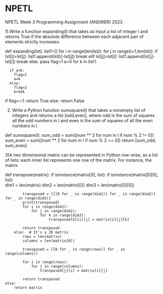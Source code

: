 # NPETL
NPETL Week 3 Programming Assignment (ANSWER) 2023


1).Write a function expanding(l) that takes as input a list of integer l and returns True if the absolute difference between each adjacent pair of elements strictly increases.


def expanding(lst):
    list1=[]
    for i in range(len(lst)):
       for j in range(i+1,len(lst)):
         if lst[i]>lst[j]:
            list1.append(lst[i]-lst[j])
            break
         elif lst[j]>lst[i]:
            list1.append(lst[j]-lst[i])
            break
         else:
            pass
   flag=1
   a=0
   for k in list1:

      if a<k:
        flag=1
        a=k
      else:
        flag=2
        break

   if flag==1:
      return True
   else:
      return False

2) Write a Python function sumsquare(l) that takes a nonempty list of integers and returns a list [odd,even], where odd is the sum of squares all the odd numbers in l and even is the sum of squares of all the even numbers in l.


def sumsquare(l):
    sum_odd = sum([num ** 2 for num in l if num % 2 != 0])
    sum_even = sum([num ** 2 for num in l if num % 2 == 0])
    return [sum_odd, sum_even]


    
3)A two dimensional matrix can be represented in Python row-wise, as a list of lists: each inner list represents one row of the matrix. For instance, the matrix



def transpose(matrix):
    if isinstance(matrix[0], list): 
        if isinstance(matrix[0][0], list):  
            dim1 = len(matrix)
            dim2 = len(matrix[0])
            dim3 = len(matrix[0][0])

            transposed = [[[0 for _ in range(dim1)] for _ in range(dim2)] for _ in range(dim3)]
            print(transposed)
            for i in range(dim1):
                for j in range(dim2):
                    for k in range(dim3):
                        transposed[k][i][j] = matrix[i][j][k]

            return transposed
        else:  # It's a 2D matrix
            rows = len(matrix)
            columns = len(matrix[0])

            transposed = [[0 for _ in range(rows)] for _ in range(columns)]
            
            for i in range(rows):
                for j in range(columns):
                    transposed[j][i] = matrix[i][j]

            return transposed
    else:  
        return matrix  
